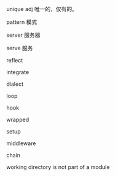 unique adj 唯一的，仅有的。

pattern 模式

server 服务器

serve 服务

reflect

integrate

dialect

loop 

hook

wrapped

setup

middleware

chain

 working directory is not part of a module